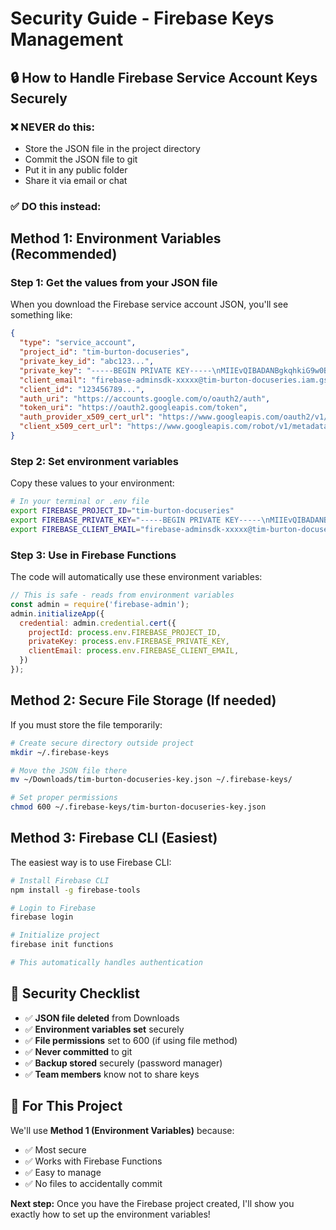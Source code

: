 # Security Guide - Firebase Keys Management

## 🔒 **How to Handle Firebase Service Account Keys Securely**

### **❌ NEVER do this:**
- Store the JSON file in the project directory
- Commit the JSON file to git
- Put it in any public folder
- Share it via email or chat

### **✅ DO this instead:**

## **Method 1: Environment Variables (Recommended)**

### **Step 1: Get the values from your JSON file**
When you download the Firebase service account JSON, you'll see something like:
```json
{
  "type": "service_account",
  "project_id": "tim-burton-docuseries",
  "private_key_id": "abc123...",
  "private_key": "-----BEGIN PRIVATE KEY-----\nMIIEvQIBADANBgkqhkiG9w0BAQEFAASCBKcwggSjAgEAAoIBAQC...\n-----END PRIVATE KEY-----\n",
  "client_email": "firebase-adminsdk-xxxxx@tim-burton-docuseries.iam.gserviceaccount.com",
  "client_id": "123456789...",
  "auth_uri": "https://accounts.google.com/o/oauth2/auth",
  "token_uri": "https://oauth2.googleapis.com/token",
  "auth_provider_x509_cert_url": "https://www.googleapis.com/oauth2/v1/certs",
  "client_x509_cert_url": "https://www.googleapis.com/robot/v1/metadata/x509/firebase-adminsdk-xxxxx%40tim-burton-docuseries.iam.gserviceaccount.com"
}
```

### **Step 2: Set environment variables**
Copy these values to your environment:

```bash
# In your terminal or .env file
export FIREBASE_PROJECT_ID="tim-burton-docuseries"
export FIREBASE_PRIVATE_KEY="-----BEGIN PRIVATE KEY-----\nMIIEvQIBADANBgkqhkiG9w0BAQEFAASCBKcwggSjAgEAAoIBAQC...\n-----END PRIVATE KEY-----\n"
export FIREBASE_CLIENT_EMAIL="firebase-adminsdk-xxxxx@tim-burton-docuseries.iam.gserviceaccount.com"
```

### **Step 3: Use in Firebase Functions**
The code will automatically use these environment variables:

```javascript
// This is safe - reads from environment variables
const admin = require('firebase-admin');
admin.initializeApp({
  credential: admin.credential.cert({
    projectId: process.env.FIREBASE_PROJECT_ID,
    privateKey: process.env.FIREBASE_PRIVATE_KEY,
    clientEmail: process.env.FIREBASE_CLIENT_EMAIL,
  })
});
```

## **Method 2: Secure File Storage (If needed)**

If you must store the file temporarily:

```bash
# Create secure directory outside project
mkdir ~/.firebase-keys

# Move the JSON file there
mv ~/Downloads/tim-burton-docuseries-key.json ~/.firebase-keys/

# Set proper permissions
chmod 600 ~/.firebase-keys/tim-burton-docuseries-key.json
```

## **Method 3: Firebase CLI (Easiest)**

The easiest way is to use Firebase CLI:

```bash
# Install Firebase CLI
npm install -g firebase-tools

# Login to Firebase
firebase login

# Initialize project
firebase init functions

# This automatically handles authentication
```

## **🚨 Security Checklist**

- ✅ **JSON file deleted** from Downloads
- ✅ **Environment variables set** securely
- ✅ **File permissions** set to 600 (if using file method)
- ✅ **Never committed** to git
- ✅ **Backup stored** securely (password manager)
- ✅ **Team members** know not to share keys

## **🔧 For This Project**

We'll use **Method 1 (Environment Variables)** because:
- ✅ Most secure
- ✅ Works with Firebase Functions
- ✅ Easy to manage
- ✅ No files to accidentally commit

**Next step:** Once you have the Firebase project created, I'll show you exactly how to set up the environment variables!
